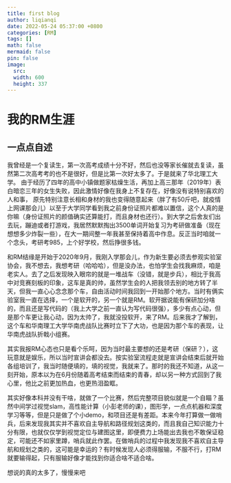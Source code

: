```yaml
---
title: first blog
author: liqianqi
date: 2022-05-24 05:37:00 +0800
categories: [RM]
tags: []
math: false
mermaid: false
pin: false
image:
  src: 
  width: 600
  height: 337
---
```


# 我的RM生涯
## 一点点自述
我曾经是一个复读生，第一次高考成绩十分不好，然后也没等家长催就去复读，虽然第二次高考考的也不是很好，但是比第一次好太多了。于是就来了华北理工大学。
由于经历了四年的高中小镇做题家枯燥生活，再加上高三那年（2019年）表白暗恋三年的女生失败，因此激情好像在我身上不复存在，好像没有说特别喜欢的人和事，
原先特别注意长相和身材的我也变得随意起来（胖了有50斤吧，就疫情上网课那会儿）以至于大学同学看到我之前身份证照片都难以置信，这个人真的是你嘛（身份证照片的颜值确实还算能打，而且身材也还行）。到大学之后舍友们出去玩，蹦迪或者打游戏，我居然默默掏出3500单词开始复习为考研做准备（现在想想多少炸裂一些），在大一期间整一年我甚至保持着高中作息。反正当时咱就一个念头，考研考985，上个好学校，然后挣很多钱。

和RM结缘是开始于2020年9月，我刚入学那会儿，作为新生要必须去参观实验室协会，我不想去，我想考研（哈哈哈），但是没办法，也怕学生会找我麻烦，咱是老实人。去了之后发现映入眼帘的就是一堆战车（没错，就是步兵），相比于我高中对竞赛刻板的印象，这车是真的帅，虽然学生会的人把我领去别的地方转了半天，但我一直心心念念那个车，自由活动时间我回到一开始那个地方。当时有俩实验室我一直在选择，一个是软开的，另一个就是RM。软开据说能有保研加分啥的，而且还是写代码的（我上大学之前一直认为写代码很强），多少有点心动，但是那个车更让我心动，因为太帅了，我就没投软开，来了RM。后来我才了解到，这个车和华南理工大学华南虎战队比赛时立下了大功，也是因为那个车的表现，让华南虎战队折戟小组赛。

其实我报RM心态也只是看个乐呵，因为当时最主要想的还是考研（保研？），这玩意就是娱乐，所以当时宣讲会都没去。按实验室流程走就是宣讲会结束后就开始各组培训了，我当时随便填的，填的视觉，我就来了。那时的我还不知道，从这一刻开始，原本以为在6月份随着高考结束而结束的青春，却以另一种方式回到了我心里，他比之前更加热血，也更热泪盈眶。

其实好像本科并没有干啥，就做了一个比赛，然后完整项目貌似就是一个自瞄？虽然中间学过视觉slam，高性能计算（小彭老师的课），图形学，一点点机器和深度学习等等，但是只是做了个小demo，和项目还是有差距。本来今年打算做一做哨兵，后来发现我其实并不喜欢自主导航和路径规划这类的，而且我自己知识能力十分有限，也就仅仅学到视觉定位与建图这里，即便费力上场能出去我也不敢保证稳定，可能还不如家里蹲，哨兵就此作罢。在做哨兵的过程中我发现我不喜欢自主导航和规划之类的，这可能是幸运的？有时候发现人必须得服输，不服不行，打RM就要输得起，只有服输好像才能找到你适合啥不适合啥。

想说的真的太多了，慢慢来吧